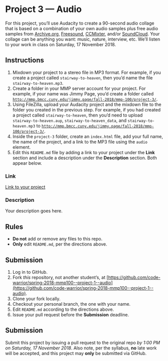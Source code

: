 # Project 3 — Audio
For this project, you’ll use Audacity to create a 90-second audio collage that is based on a combination of your own audio samples plus free audio samples from [Archive.org](https://archive.org/details/audio), [Freesound](https://freesound.org), [CCMixter](http://ccmixter.org), and/or [SoundCloud](https://soundcloud.com/search/sounds?filter.license=to_modify_commercially). Your collage can be anything you want: music, nature, interview, etc. We’ll listen to your work in class on Saturday, 17 November 2018.

## Instructions
1. Mixdown your project to a stereo file in MP3 format. For example, if you create a project called `stairway-to-heaven`, then you’d name the file `stairway-to-heaven.mp3`.
2. Create a folder in your MMP server account for your project. For example, if your name was Jimmy Page, you’d create a folder called [`http://mmp.bmcc.cuny.edu/jimmy.page/fall-2018/mmp-100/project-3/`](http://mmp.bmcc.cuny.edu/jimmy.page/fall-2018/mmp-100/project-3/).
3. Using FileZilla, upload your Audacity project and the mixdown file to the folder you created in the previous step. For example, if you had created a project called `stairway-to-heaven`, then you’d need to upload `stairway-to-heaven.aup`, `stairway-to-heaven_data`, and `stairway-to-heaven.mp3` to [`http://mmp.bmcc.cuny.edu/jimmy.page/fall-2018/mmp-100/project-3/`](http://mmp.bmcc.cuny.edu/jimmy.page/fall-2018/mmp-100/project-3/).
4. Inside the `project-3` folder, create an `index.html` file, add your full name, the name of the project, and a link to the MP3 file using the `audio` element.
5. Edit this `README.md` file by adding a link to your project under the **Link** section and include a description under the **Description** section. Both appear below.

### Link
[Link to your project](http://www.add-link-to-your-project-here.com)

### Description
Your description goes here.

## Rules
* **Do not** add or remove any files to this repo.
* **Only** edit `README.md`, per the directions above.

## Submission
1. Log in to GitHub.
2. Fork *this* repository, not another student’s, at [https://github.com/code-warrior/spring-2018-mmp100--project-1--audio](https://github.com/code-warrior/spring-2018-mmp100--project-1--audio).
3. Clone your fork locally.
4. Checkout your personal branch, the one with your name.
5. Edit `README.md` according to the directions above.
6. Issue your pull request before the **Submission** deadline.

## Submission
Submit this project by issuing a pull request to the original repo *by 1:00 PM on Saturday, 17 November 2018*. Also note, per the syllabus, **no** late work will be accepted, and this project may **only** be submitted via GitHub.
